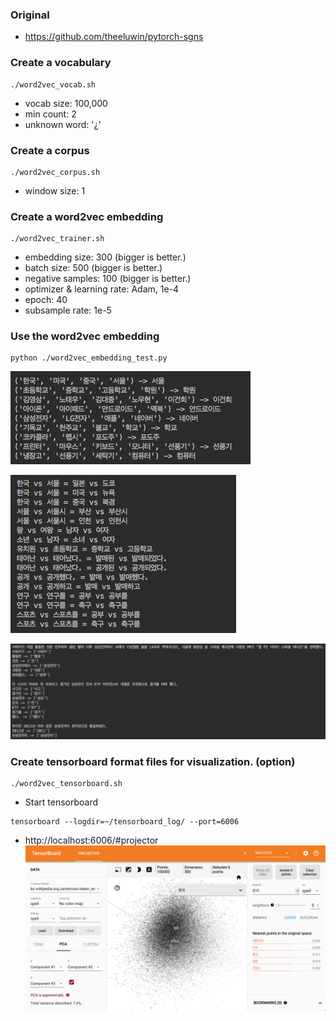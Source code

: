 ### Original
- https://github.com/theeluwin/pytorch-sgns

### Create a vocabulary
```shell
./word2vec_vocab.sh
```
- vocab size: 100,000
- min count: 2
- unknown word: '¿'

### Create a corpus
```shell
./word2vec_corpus.sh
```
- window size: 1

### Create a word2vec embedding
```shell
./word2vec_trainer.sh
```
- embedding size: 300 (bigger is better.)
- batch size: 500 (bigger is better.)
- negative samples: 100 (bigger is better.)
- optimizer & learning rate: Adam, 1e-4
- epoch: 40
- subsample rate: 1e-5

### Use the word2vec embedding
```shell
python ./word2vec_embedding_test.py
```
![screenshot](https://github.com/bage79/nlp4kor-pytorch/raw/master/ipynb/img/word2vec_embedding_test_1.png)

![screenshot](https://github.com/bage79/nlp4kor-pytorch/raw/master/ipynb/img/word2vec_embedding_test_2.png)

![screenshot](https://github.com/bage79/nlp4kor-pytorch/raw/master/ipynb/img/word2vec_embedding_test_3.png)


### Create tensorboard format files for visualization. (option)
```shell
./word2vec_tensorboard.sh
```
- Start tensorboard
```shell
tensorboard --logdir=~/tensorboard_log/ --port=6006
```

- http://localhost:6006/#projector
![screenshot](https://github.com/bage79/nlp4kor-pytorch/raw/master/ipynb/img/word2vec_tensorboard.png)
